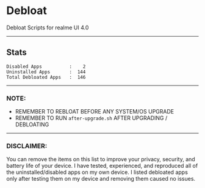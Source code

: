 # Debloat
Debloat Scripts for realme UI 4.0

-----

## Stats
```
Disabled Apps          :    2
Uninstalled Apps       :  144
Total Debloated Apps   :  146
```

-----

### NOTE:

- REMEMBER TO REBLOAT BEFORE ANY SYSTEM/OS UPGRADE
- REMEMBER TO RUN `after-upgrade.sh` AFTER UPGRADING / DEBLOATING

-----

### DISCLAIMER:

You can remove the items on this list to improve your privacy, security, and battery life of your device. I have tested, experienced, and reproduced all of the uninstalled/disabled apps on my own device. I listed debloated apps only after testing them on my device and removing them caused no issues.
